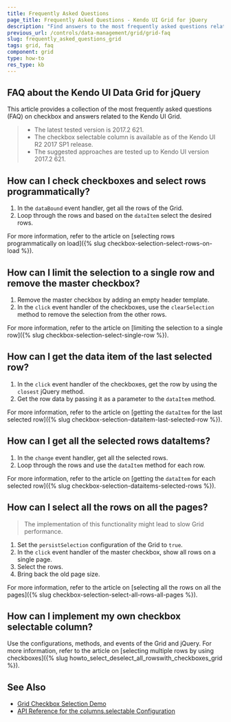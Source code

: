 ```yaml
---
title: Frequently Asked Questions
page_title: Frequently Asked Questions - Kendo UI Grid for jQuery
description: "Find answers to the most frequently asked questions related to the Kendo UI Grid for jQuery."
previous_url: /controls/data-management/grid/grid-faq
slug: frequently_asked_questions_grid
tags: grid, faq
component: grid
type: how-to
res_type: kb
---
```


## FAQ about the Kendo UI Data Grid for jQuery

This article provides a collection of the most frequently asked questions (FAQ) on checkbox and answers related to the Kendo UI Grid.

> * The latest tested version is 2017.2 621.
> * The checkbox selectable column is available as of the Kendo UI R2 2017 SP1 release.
> * The suggested approaches are tested up to Kendo UI version 2017.2 621.

## How can I check checkboxes and select rows programmatically?

1. In the `dataBound` event handler, get all the rows of the Grid.
1. Loop through the rows and based on the `dataItem` select the desired rows.

For more information, refer to the article on [selecting rows programmatically on load]({% slug checkbox-selection-select-rows-on-load %}).

## How can I limit the selection to a single row and remove the master checkbox?

1. Remove the master checkbox by adding an empty header template.
1. In the `click` event handler of the checkboxes, use the `clearSelection` method to remove the selection from the other rows.

For more information, refer to the article on [limiting the selection to a single row]({% slug checkbox-selection-select-single-row %}).

## How can I get the data item of the last selected row?

1. In the `click` event handler of the checkboxes, get the row by using the `closest` jQuery method.
1. Get the row data by passing it as a parameter to the `dataItem` method.

For more information, refer to the article on [getting the `dataItem` for the last selected row]({% slug checkbox-selection-dataitem-last-selected-row %}).

## How can I get all the selected rows dataItems?

1. In the `change` event handler, get all the selected rows.
1. Loop through the rows and use the `dataItem` method for each row.

For more information, refer to the article on [getting the `dataItem` for each selected row]({% slug checkbox-selection-dataitems-selected-rows %}).

## How can I select all the rows on all the pages?

> The implementation of this functionality might lead to slow Grid performance.

1. Set the `persistSelection` configuration of the Grid to `true`.
1. In the `click` event handler of the master checkbox, show all rows on a single page.
1. Select the rows.
1. Bring back the old page size.

For more information, refer to the article on [selecting all the rows on all the pages]({% slug checkbox-selection-select-all-rows-all-pages %}).

## How can I implement my own checkbox selectable column?

Use the configurations, methods, and events of the Grid and jQuery. For more information, refer to the article on [selecting multiple rows by using checkboxes]({% slug howto_select_deselect_all_rowswith_checkboxes_grid %}).

## See Also

* [Grid Checkbox Selection Demo](https://demos.telerik.com/kendo-ui/grid/checkbox-selection)
* [API Reference for the columns.selectable Configuration](https://docs.telerik.com/kendo-ui/api/javascript/ui/grid/configuration/columns.selectable)
